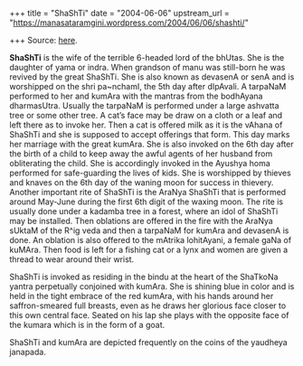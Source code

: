+++
title = "ShaShTi"
date = "2004-06-06"
upstream_url = "https://manasataramgini.wordpress.com/2004/06/06/shashti/"

+++
Source: [here](https://manasataramgini.wordpress.com/2004/06/06/shashti/).

**ShaShTi** is the wife of the terrible 6-headed lord of the bhUtas. She is the daughter of yama or indra. When grandson of manu was still-born he was revived by the great ShaShTi. She is also known as devasenA or senA and is worshipped on the shri pa\~nchamI, the 5th day after dIpAvali. A tarpaNaM performed to her and kumAra with the mantras from the bodhAyana dharmasUtra. Usually the tarpaNaM is performed under a large ashvatta tree or some other tree. A cat’s face may be draw on a cloth or a leaf and left there as to invoke her. Then a cat is offered milk as it is the vAhana of ShaShTi and she is supposed to accept offerings that form. This day marks her marriage with the great kumAra. She is also invoked on the 6th day after the birth of a child to keep away the awful agents of her husband from obliterating the child. She is accordingly invoked in the Ayushya homa performed for safe-guarding the lives of kids. She is worshipped by thieves and knaves on the 6th day of the waning moon for success in thievery. Another important rite of ShaShTi is the AraNya ShaShTi that is performed around May-June during the first 6th digit of the waxing moon. The rite is usually done under a kadamba tree in a forest, where an idol of ShaShTi may be installed. Then oblations are offered in the fire with the AraNya sUktaM of the R^ig veda and then a tarpaNaM for kumAra and devasenA is done. An oblation is also offered to the mAtrika lohitAyani, a female gaNa of kuMAra. Then food is left for a fishing cat or a lynx and women are given a thread to wear around their wrist.

ShaShTi is invoked as residing in the bindu at the heart of the ShaTkoNa yantra perpetually conjoined with kumAra. She is shining blue in color and is held in the tight embrace of the red kumAra, with his hands around her saffron-smeared full breasts, even as he draws her glorious face closer to this own central face. Seated on his lap she plays with the opposite face of the kumara which is in the form of a goat.

ShaShTi and kumAra are depicted frequently on the coins of the yaudheya janapada.  

